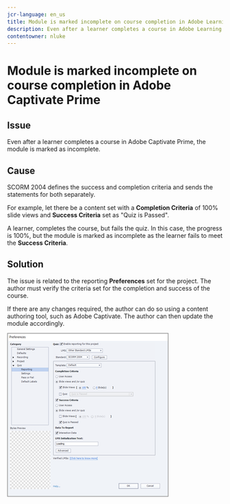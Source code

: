 ```yaml
---
jcr-language: en_us
title: Module is marked incomplete on course completion in Adobe Learning Manager
description: Even after a learner completes a course in Adobe Learning Manager, the module is marked as incomplete.
contentowner: nluke
---
```



# Module is marked incomplete on course completion in Adobe Captivate Prime

## Issue

Even after a learner completes a course in Adobe Captivate Prime, the module is marked as incomplete.

## Cause

SCORM 2004 defines the success and completion criteria and sends the statements for both separately.

For example, let there be a content set with a **Completion Criteria** of 100% slide views and **Success Criteria** set as "Quiz is Passed".

A learner, completes the course, but fails the quiz. In this case, the progress is 100%, but the module is marked as incomplete as the learner fails to meet the **Success Criteria**.

## Solution

The issue is related to the reporting **Preferences** set for the project. The author must verify the criteria set for the completion and success of the course.

If there are any changes required, the author can do so using a content authoring tool, such as Adobe Captivate. The author can then update the module accordingly.

![](assets/scorm.png)
